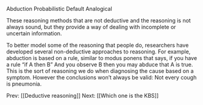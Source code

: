 ﻿Abduction
Probabilistic
Default
Analogical

These reasoning methods that are not deductive and the reasoning is not always sound, but they provide a way of dealing with  incomplete or uncertain information.

To better model some of the reasoning that people do,  researchers have developed several non-deductive approaches to reasoning.
For example, abduction is based on a rule, similar to modus ponens that says, if you have a rule “if A then B”
And you observe B then you may abduce that A is true.  This is the sort of reasoning we do when diagnosing the cause based on a symptom. However the conclusions won’t always be valid: Not every cough is pneumonia.

Prev: [[Deductive reasoning]]
Next: [[Which one is the KBS]]